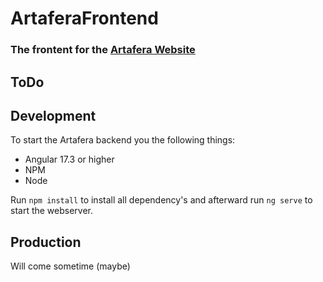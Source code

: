 # ArtaferaFrontend

### The frontent for the <a href="Artafera.ch">Artafera Website</a>

## ToDo

## Development

To start the Artafera backend you the following things:

- Angular 17.3 or higher 
- NPM
- Node

Run `npm install` to install all dependency's and afterward run `ng serve` to start the webserver.

## Production

Will come sometime (maybe)
